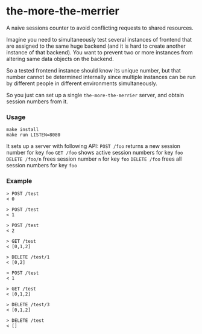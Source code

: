 # the-more-the-merrier
A naive sessions counter to avoid conflicting requests to shared resources.

Imagine you need to simultaneously test several instances of frontend that are assigned to the same huge backend (and it is hard to create another instance of that backend). You want to prevent two or more instances from altering same data objects on the backend.

So a tested frontend instance should know its unique number, but that number cannot be determined internally since multiple instances can be run by different people in different environments simultaneously.

So you just can set up a single `the-more-the-merrier` server, and obtain session numbers from it.

### Usage
````
make install
make run LISTEN=8080
````
It sets up a server with following API:
`POST /foo`      returns a new session number for key `foo`
`GET /foo`       shows active session numbers for key `foo`
`DELETE /foo/n`  frees session number `n` for key `foo`
`DELETE /foo`    frees all session numbers for key `foo` 

### Example 
````
> POST /test
< 0

> POST /test
< 1

> POST /test
< 2

> GET /test
< [0,1,2]

> DELETE /test/1
< [0,2]

> POST /test
< 1

> GET /test
< [0,1,2]

> DELETE /test/3
< [0,1,2]

> DELETE /test
< []
````
